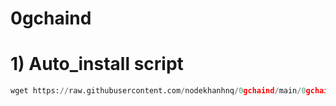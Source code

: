 # 0gchaind

# 1) Auto_install script
```python
wget https://raw.githubusercontent.com/nodekhanhnq/0gchaind/main/0gchaind_auto && chmod +x 0gchaind_auto && ./0gchain
```
